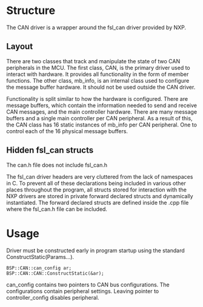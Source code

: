 # Structure
The CAN driver is a wrapper around the fsl_can driver provided by NXP.

## Layout
There are two classes that track and manipulate the state of two CAN peripherals in the MCU. The first class, CAN, is the primary driver used to interact with hardware. It provides all functionality in the form of member functions. The other class, mb_info, is an internal class used to configure the message buffer hardware. It should not be used outside the CAN driver. 

Functionality is split similar to how the hardware is configured. There are message buffers, which contain the information needed to send and receive CAN messages, and the main controller hardware. There are many message buffers and a single main controller per CAN peripheral. As a result of this, the CAN class has 16 static instances of mb_info per CAN peripheral. One to control each of the 16 physical message buffers.

## Hidden fsl_can structs
The can.h file does not include fsl_can.h

The fsl_can driver headers are very cluttered from the lack of namespaces in C. To prevent all of these declarations being included in various other places throughout the program, all structs stored for interaction with the NXP drivers are stored in private forward declared structs and dynamically instantiated. The forward declared structs are defined inside the .cpp file where the fsl_can.h file can be included.

# Usage
Driver must be constructed early in program startup using the standard ConstructStatic(Params...).

```
BSP::CAN::can_config ar;
BSP::CAN::CAN::ConstructStatic(&ar);
```

can_config contains two pointers to CAN bus configurations. 
The configurations contain peripheral settings. Leaving pointer to controller_config disables peripheral.


